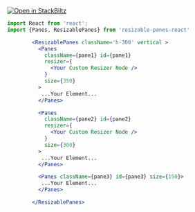 [![Open in StackBiltz](https://img.shields.io/badge/Open%20in-CodeSandbox-blue?logo=StackBlitz)](https://codesandbox.io/embed/react-markdown-preview-co1mj?fontsize=14&hidenavigation=1&theme=dark)



```jsx mdx:preview
import React from 'react';
import {Panes, ResizablePanes} from 'resizable-panes-react'

        <ResizablePanes className='h-300' vertical >
          <Panes
            className={pane1} id={pane1}
            resizer={
              <Your Custom Resizer Node />
            }
            size={350}
          >
           ...Your Element...
          </Panes>

          <Panes
            className={pane2} id={pane2}
            resizer={
              <Your Custom Resizer Node />
            }
            size={300}
          >
           ...Your Element...
          </Panes>

          <Panes className={pane3} id={pane3} size={150}>
           ...Your Element...
          </Panes>

        </ResizablePanes>

```